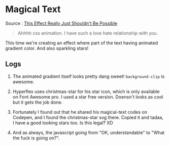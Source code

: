 # Magical Text

Source : [This Effect Really Just Shouldn't Be Possible](https://www.youtube.com/watch?v=yu0Cm4BqQv0)

> Ahhhh css animation. I have such a love hate relationship with you.

This time we're creating an effect where part of the text having animated gradient color. And also sparkling stars!

## Logs

1. The animated gradient itself looks pretty dang sweet! `background-clip` is awesome.

2. Hyperflex uses christmas-star for his star icon, which is only available on Font Awesome pro. I used a star free version. Doensn't looks as cool but it gets the job done.

3. Fortunately I found out that he shared his magical-text codes on Codepen, and I found the christmas-star svg there. Copied it and tadaa, I have a good looking stars too. Is this legal? XD

4. And as always, the javascript going from "OK, understandable" to "What the fuck is going on?".
